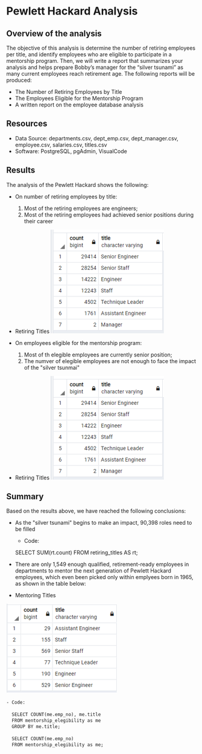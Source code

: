 # Pewlett Hackard Analysis

## Overview of the analysis
The objective of this analysis is determine the number of retiring employees per title, and identify employees who are eligible to participate in a mentorship program. Then, we will write a report that summarizes your analysis and helps prepare Bobby’s manager for the “silver tsunami” as many current employees reach retirement age.  The following reports will be produced:

- The Number of Retiring Employees by Title
- The Employees Eligible for the Mentorship Program
- A written report on the employee database analysis
  
## Resources
- Data Source: departments.csv, dept_emp.csv, dept_manager.csv, employee.csv, salaries.csv, titles.csv
- Software: PostgreSQL, pgAdmin, VisualCode

## Results
The analysis of the Pewlett Hackard shows the following:

  - On number of retiring employees by title:
    1. Most of the retiring employees are engineers;
    2. Most of the retiring employees had achieved senior positions during their career
  
- Retiring Titles
![retiring_titles](retiring_titles.png)
  
 -  On employees eligible for the mentorship program:
    1. Most of th elegible employees are currently senior position;
    2. The numver of elegible employees are not enough to face the impact of the "silver tsunmai"
 
- Retiring Titles
![retiring_titles](retiring_titles.png)
 
## Summary

Based on the results above, we have reached the following conclusions:

  - As the "silver tsunami" begins to make an impact, 90,398 roles need to be filled
    - Code:
    
     SELECT SUM(rt.count)
     FROM retiring_titles AS rt;

  - There are only 1,549 enough qualified, retirement-ready employees in departments to mentor the next generation of Pewlett Hackard employees, which even been picked only within emplyees born in 1965, as shown in the table below:
  - Mentoring Titles
  
![mentoring_title](mentoring_title.png)

    - Code:
    
      SELECT COUNT(me.emp_no), me.title
      FROM mentorship_elegibility as me
      GROUP BY me.title;

      SELECT COUNT(me.emp_no)
      FROM mentorship_elegibility as me;
    

  
  
  
